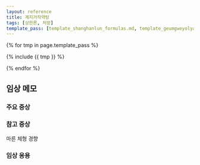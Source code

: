 ```yaml
---
layout: reference
title: 계지거작약탕
tags: [상한론, 처방]
template_pass: [template_shanghanlun_formulas.md, template_geumgweyolyag_formulas.md, template_etc_formulas.md]
---
```



{% for tmp in page.template_pass %}

{% include {{ tmp }} %}

{% endfor %}

## 임상 메모

### 주요 증상


### 참고 증상

마른 체형 경향

### 임상 응용
